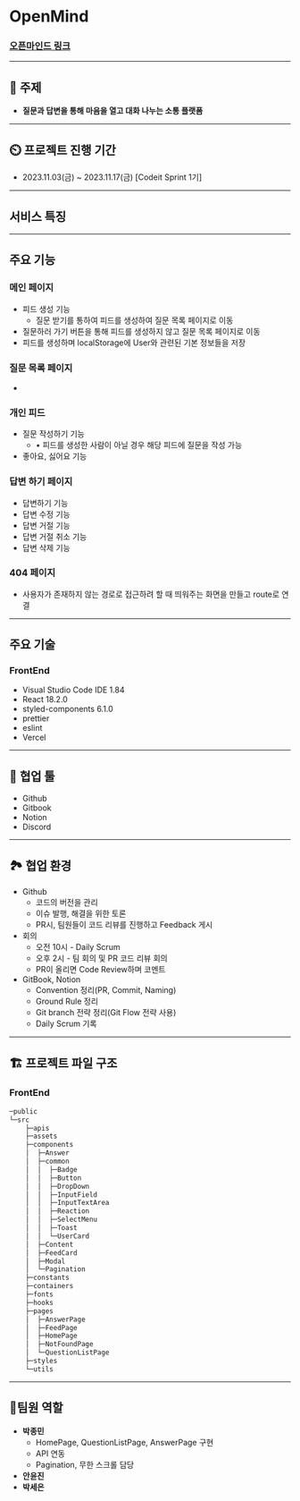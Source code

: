 # OpenMind

### [오픈마인드 링크](https://open-mind-eight.vercel.app/)

---

## 📖 주제

- **질문과 답변을 통해 마음을 열고 대화 나누는 소통 플랫폼**

---

## ⏲️ 프로젝트 진행 기간

- 2023.11.03(금) ~ 2023.11.17(금) [Codeit Sprint 1기]

---

## 서비스 특징

---

## 주요 기능

### 메인 페이지

- 피드 생성 기능
    - 질문 받기를 통하여 피드를 생성하여 질문 목록 페이지로 이동
- 질문하러 가기 버튼을 통해 피드를 생성하지 않고 질문 목록 페이지로 이동
- 피드를 생성하며 localStorage에 User와 관련된 기본 정보들을 저장

### 질문 목록 페이지

- 

### 개인 피드

- 질문 작성하기 기능
    - • 피드를 생성한 사람이 아닐 경우 해당 피드에 질문을 작성 가능
- 좋아요, 싫어요 기능

### 답변 하기 페이지

- 답변하기 기능
- 답변 수정 기능
- 답변 거절 기능
- 답변 거절 취소 기능
- 답변 삭제 기능

### 404 페이지

- 사용자가 존재하지 않는 경로로 접근하려 할 때 띄워주는 화면을 만들고 route로 연결

---

## 주요 기술

### **FrontEnd**

- Visual Studio Code IDE 1.84
- React 18.2.0
- styled-components 6.1.0
- prettier
- eslint
- Vercel

---

## 🔧 협업 툴

- Github
- Gitbook
- Notion
- Discord

---

## 🏞️ 협업 환경

- Github
    - 코드의 버전을 관리
    - 이슈 발행, 해결을 위한 토론
    - PR시, 팀원들이 코드 리뷰를 진행하고 Feedback 게시
- 회의
    - 오전 10시 - Daily Scrum
    - 오후 2시 - 팀 회의 및 PR 코드 리뷰 회의
    - PR이 올리면 Code Review하며 코멘트
- GitBook, Notion
    - Convention 정리(PR, Commit, Naming)
    - Ground Rule 정리
    - Git branch 전략 정리(Git Flow 전략 사용)
    - Daily Scrum 기록

---

## 🏗️ 프로젝트 파일 구조

### FrontEnd

```bash
─public
└─src
    ├─apis
    ├─assets
    ├─components
    │  ├─Answer
    │  ├─common
    │  │  ├─Badge
    │  │  ├─Button
    │  │  ├─DropDown
    │  │  ├─InputField
    │  │  ├─InputTextArea
    │  │  ├─Reaction
    │  │  ├─SelectMenu
    │  │  ├─Toast
    │  │  └─UserCard
    │  ├─Content
    │  ├─FeedCard
    │  ├─Modal
    │  └─Pagination
    ├─constants
    ├─containers
    ├─fonts
    ├─hooks
    ├─pages
    │  ├─AnswerPage
    │  ├─FeedPage
    │  ├─HomePage
    │  ├─NotFoundPage
    │  └─QuestionListPage
    ├─styles
    └─utils
```

---

## 👥팀원 역할

- **박종민**
    - HomePage, QuestionListPage, AnswerPage 구현
    - API 연동
    - Pagination, 무한 스크롤 담당
- **안윤진**
- **박세은**
